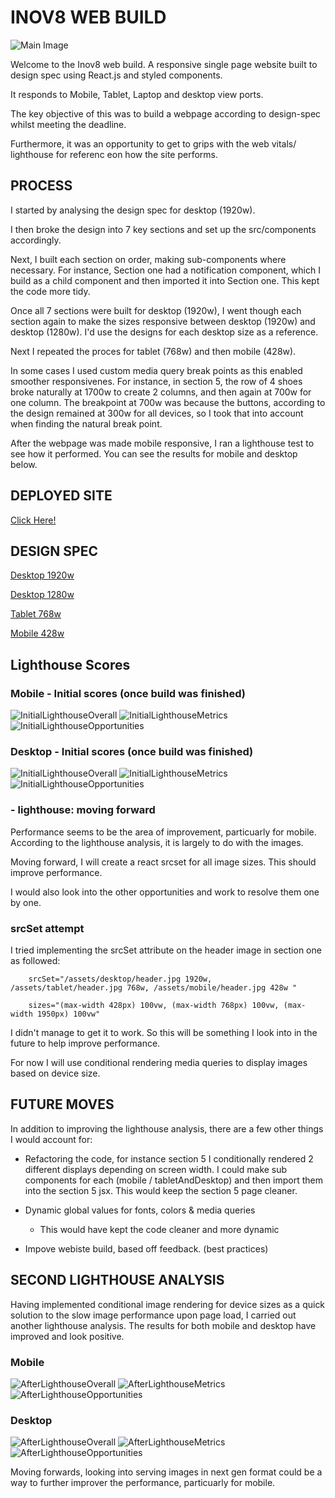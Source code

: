# INOV8 WEB BUILD

![Main Image](public/images/mainReadmeImage.png)

Welcome to the Inov8 web build. A responsive single page website built to design spec using React.js and styled components. 

It responds to Mobile, Tablet, Laptop and desktop view ports.

The key objective of this was to build a webpage according to design-spec whilst meeting the deadline.

Furthermore, it was an opportunity to get to grips with the web vitals/ lighthouse for referenc eon how the site performs.

## PROCESS

I started by analysing the design spec for desktop (1920w). 

I then broke the design into 7 key sections and set up the src/components accordingly.

Next, I built each section on order, making sub-components where necessary. For instance, Section one had a notification component, which I build as a child component and then imported it into Section one. This kept the code more tidy.

Once all 7 sections were built for  desktop (1920w), I went though each section again to make the sizes responsive between desktop (1920w) and desktop (1280w). I'd use the designs for each desktop size as a reference.

Next I repeated the proces for tablet (768w) and then mobile (428w). 

In some cases I used custom media query break points as this enabled smoother responsivenes. For instance, in section 5, the row of 4 shoes broke naturally at 1700w to create 2 columns, and then again at 700w for one column. The breakpoint at 700w was because the buttons, according to the design remained at 300w for all devices, so I took that into account when finding the natural break point. 

After the webpage was made mobile responsive, I ran a lighthouse test to see how it performed. You can see the results for mobile and desktop below. 

## DEPLOYED SITE

<a href="https://inov8lw.netlify.app/">Click Here!</a>

## DESIGN SPEC

<a href="https://xd.adobe.com/view/cc93ae62-3c05-4b51-bf7a-f35a8af2038d-99c0/specs/">Desktop 1920w</a>

<a href="https://xd.adobe.com/view/84ffd34b-8d2b-4bae-968f-589a61fbfdb1-d1ac/">Desktop 1280w</a>

<a href="https://xd.adobe.com/view/65ed8046-632c-4e64-8570-5a6884dec412-30be/">Tablet 768w</a>

<a href="https://xd.adobe.com/view/3c173307-3414-443b-b899-ec82c6b24ef7-6944/">Mobile 428w</a>



## Lighthouse Scores

### Mobile - Initial scores (once build was finished)

![InitialLighthouseOverall](public/images/lighthouseSummaryInitialMobile.png)
![InitialLighthouseMetrics](public/images/lighthouseMetricsInitialMobile.png)
![InitialLighthouseOpportunities](public/images/lighthousePerformanceInitialMobile.png)

### Desktop - Initial scores (once build was finished)

![InitialLighthouseOverall](public/images/lighthouseSummaryInitialDesktop.png)
![InitialLighthouseMetrics](public/images/lighthouseMetricsInitialDesktop.png)
![InitialLighthouseOpportunities](public/images/lighthouseOpportunitiesInitialDesktop.png)

### - lighthouse: moving forward

Performance seems to be the area of improvement, particuarly for mobile. According to the lighthouse analysis, it is largely to do with the images. 

Moving forward, I will create a react srcset for all image sizes. This should improve performance.

I would also look into the other opportunities and work to resolve them one by one.

###  srcSet attempt

I tried implementing the srcSet attribute on the header image in section one as followed:

```
    srcSet="/assets/desktop/header.jpg 1920w, /assets/tablet/header.jpg 768w, /assets/mobile/header.jpg 428w "

    sizes="(max-width 428px) 100vw, (max-width 768px) 100vw, (max-width 1950px) 100vw"
```

I didn't manage to get it to work. So this will be something I look into in the future to help improve performance. 

For now I will use conditional rendering media queries to display images based on device size.

## FUTURE MOVES

In addition to improving the lighthouse analysis, there are a few other things I would account for:

- Refactoring the code, for instance section 5 I conditionally rendered 2 different displays depending on screen width. I could make sub components for each (mobile / tabletAndDesktop) and then import them into the section 5 jsx. This would keep the section 5 page cleaner.

- Dynamic global values for fonts, colors & media queries
  - This would have kept the code cleaner and more dynamic

- Impove webiste build, based off feedback. (best practices)


## SECOND LIGHTHOUSE ANALYSIS

Having implemented conditional image rendering for device sizes as a quick solution to the slow image performance upon page load, I carried out another lighthouse analysis. The results for both mobile and desktop have improved and look positive.

### Mobile 

![AfterLighthouseOverall](public/images/lighthouseSummaryAfterMobile.png)
![AfterLighthouseMetrics](public/images/lighthouseMetricsAfterMobile.png)
![AfterLighthouseOpportunities](public/images/lighthouseOpportunitiesAfterMobile.png)

### Desktop

![AfterLighthouseOverall](public/images/lighthouseSummaryAfterDesktop.png)
![AfterLighthouseMetrics](public/images/lighthouseMetricsAfterDesktop.png)
![AfterLighthouseOpportunities](public/images/lighthouseOpportunitiesAfterDesktop.png)

Moving forwards, looking into serving images in next gen format could be a way to further improver the performance, particuarly for mobile.

